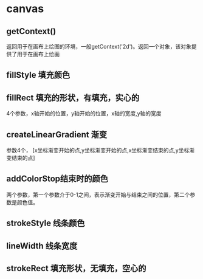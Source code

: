 # canvas
## getContext()
返回用于在画布上绘图的环境，一般getContext('2d')。返回一个对象，该对象提供了用于在画布上绘画
## fillStyle 填充颜色
## fillRect 填充的形状，有填充，实心的
4个参数，x轴开始的位置，y轴开始的位置，x轴的宽度,y轴的宽度
## createLinearGradient 渐变
参数4个， [x坐标渐变开始的点,y坐标渐变开始的点,x坐标渐变结束的点,y坐标渐变结束的点]
## addColorStop结束时的颜色
两个参数，第一个参数介于0-1之间，表示渐变开始与结束之间的位置，第二个参数是颜色值。
## strokeStyle 线条颜色
## lineWidth 线条宽度
## strokeRect 填充形状，无填充，空心的